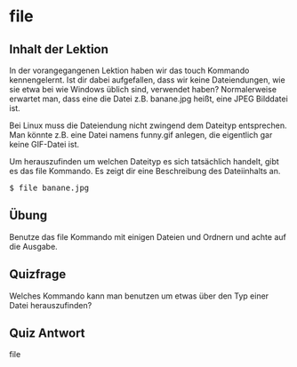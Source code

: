 # file

## Inhalt der Lektion

In der vorangegangenen Lektion haben wir das touch Kommando kennengelernt. Ist dir dabei aufgefallen, dass wir keine Dateiendungen, wie sie etwa bei wie Windows üblich sind, verwendet haben? Normalerweise erwartet man, dass eine die Datei z.B. banane.jpg heißt, eine JPEG Bilddatei ist.

Bei Linux muss die Dateiendung nicht zwingend dem Dateityp entsprechen. Man könnte z.B. eine Datei namens funny.gif anlegen, die eigentlich gar keine GIF-Datei ist.

Um herauszufinden um welchen Dateityp es sich tatsächlich handelt, gibt es das file Kommando. Es zeigt dir eine Beschreibung des Dateiinhalts an.

<pre>$ file banane.jpg</pre>

## Übung

Benutze das file Kommando mit einigen Dateien und Ordnern und achte auf die Ausgabe.

## Quizfrage

Welches Kommando kann man benutzen um etwas über den Typ einer Datei herauszufinden?

## Quiz Antwort

file
